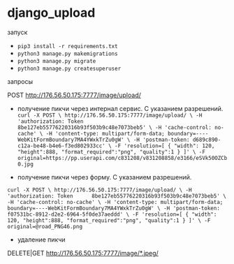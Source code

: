 # django_upload

запуск

* `pip3 install -r requirements.txt`
* `python3 manage.py makemigrations`
* `python3 manage.py migrate`
* `python3 manage.py createsuperuser`

запросы 

POST http://176.56.50.175:7777/image/upload/

* получение пикчи через интернал сервис. С указанием разрешений.
`
curl -X POST \
  http://176.56.50.175:7777/image/upload/ \
  -H 'authorization: Token 		8be127eb55776220316b93f503b9c48e7073beb5' \
  -H 'cache-control: no-cache' \
  -H 'content-type: multipart/form-data; boundary=----WebKitFormBoundary7MA4YWxkTrZu0gW' \
  -H 'postman-token: d689c890-c12a-be48-b4e6-f3ed802933cc' \
  -F 'resolution=[
  {
    "width": 120,
    "height":888,
    "format_required":"png",
    "quality":1 }
]' \
  -F original=https://pp.userapi.com/c831208/v831208858/e3166/eSVk50OZCb0.jpg
`

* получение пикчи через форму. С указанием разрешений.

`
curl -X POST \
  http://176.56.50.175:7777/image/upload/ \
  -H 'authorization: Token 		8be127eb55776220316b93f503b9c48e7073beb5' \
  -H 'cache-control: no-cache' \
  -H 'content-type: multipart/form-data; boundary=----WebKitFormBoundary7MA4YWxkTrZu0gW' \
  -H 'postman-token: f07531bc-8912-d2e2-6964-5f0de37aeddd' \
  -F 'resolution=[
  {
    "width": 120,
    "height":888,
    "format_required":"png",
    "quality":1 }
]' \
  -F original=@road_PNG46.png
`

* удаление пикчи

DELETE|GET http://176.56.50.175:7777/image/*.jpeg/

